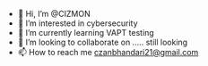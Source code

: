 - 👋 Hi, I’m @CIZMON
- 👀 I’m interested in cybersecurity
- 🌱 I’m currently learning VAPT testing
- 💞️ I’m looking to collaborate on ..... still looking
- 📫 How to reach me czanbhandari21@gmail.com
<!---
CIZMON/CIZMON is a ✨ special ✨ repository because its `README.md` (this file) appears on your GitHub profile.
You can click the Preview link to take a look at your changes.
--->
